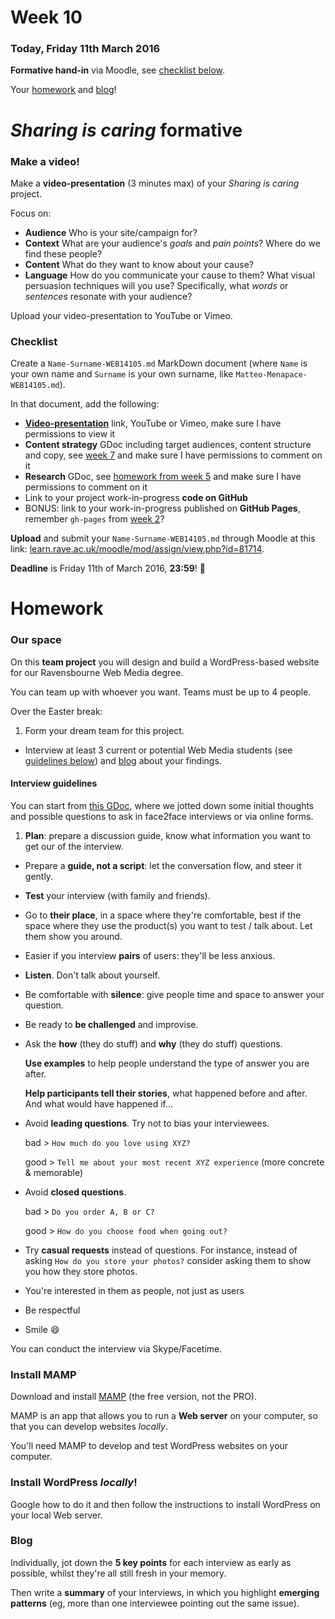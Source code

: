 # Week 10

### Today, Friday 11th March 2016

**Formative hand-in** via Moodle, see [checklist below](#checklist).

Your [homework](#homework) and [blog](#blog)!


# *Sharing is caring* formative

### Make a video!

Make a **video-presentation** (3 minutes max) of your *Sharing is caring* project.

Focus on:

* **Audience** Who is your site/campaign for?
* **Context** What are your audience's *goals* and *pain points*? Where do we find these people? 
* **Content** What do they want to know about your cause?
* **Language** How do you communicate your cause to them? What visual persuasion techniques will you use? Specifically, what *words* or *sentences* resonate with your audience?

Upload your video-presentation to YouTube or Vimeo.

### Checklist

Create a `Name-Surname-WEB14105.md` MarkDown document (where `Name` is your own name and `Surname` is your own surname, like `Matteo-Menapace-WEB14105.md`).

In that document, add the following:

* [**Video-presentation**](#make-a-video) link, YouTube or Vimeo, make sure I have permissions to view it
* **Content strategy** GDoc including target audiences, content structure and copy, see [week 7](../07#your-turn) and make sure I have permissions to comment on it
* **Research** GDoc, see [homework from week 5](../05#sharing-is-caring-1) and make sure I have permissions to comment on it
* Link to your project work-in-progress **code on GitHub**
* BONUS: link to your work-in-progress published on **GitHub Pages**, remember `gh-pages` from [week 2](../02#publishing-on-github-pages)?

**Upload** and submit your `Name-Surname-WEB14105.md` through Moodle at this link: [learn.rave.ac.uk/moodle/mod/assign/view.php?id=81714](http://learn.rave.ac.uk/moodle/mod/assign/view.php?id=81714).

**Deadline** is Friday 11th of March 2016, **23:59**! :high_heel:


# Homework

### Our space

On this **team project** you will design and build a WordPress-based website for our Ravensbourne Web Media degree.

You can team up with whoever you want. Teams must be up to 4 people.

Over the Easter break:

1. Form your dream team for this project.
* Interview at least 3 current or potential Web Media students (see [guidelines below](#interview-guidelines)) and [blog](#blog) about your findings.

#### Interview guidelines

You can start from [this GDoc](https://docs.google.com/document/d/1FP5CgvRyOCmCam_WfOAabZz4VP9BMOy0nw6-GXZwopM/edit?usp=sharing), where we jotted down some initial thoughts and possible questions to ask in face2face interviews or via online forms.

1. **Plan**: prepare a discussion guide, know what information you want to get our of the interview.
* Prepare a **guide, not a script**: let the conversation flow, and steer it gently.
* **Test** your interview (with family and friends).
* Go to **their place**, in a space where they're comfortable, best if the space where they use the product(s) you want to test / talk about. Let them show you around.
* Easier if you interview **pairs** of users: they'll be less anxious.
* **Listen**. Don't talk about yourself.
* Be comfortable with **silence**: give people time and space to answer your question.
* Be ready to **be challenged** and improvise.
* Ask the **how** (they do stuff) and **why** (they do stuff) questions.

	**Use examples** to help people understand the type of answer you are after.
	
	**Help participants tell their stories**, what happened before and after. And what would have happened if...

* Avoid **leading questions**. Try not to bias your interviewees.

	bad > `How much do you love using XYZ?`
	
	good > `Tell me about your most recent XYZ experience` (more concrete & memorable)
* Avoid **closed questions**.

	bad > `Do you order A, B or C?`
	
	good > `How do you choose food when going out?`
* Try **casual requests** instead of questions. For instance, instead of asking `How do you store your photos?` consider asking them to show you how they store photos.	
* You're interested in them as people, not just as users
* Be respectful
* Smile :smile:

You can conduct the interview via Skype/Facetime.

### Install MAMP

Download and install [MAMP](https://www.mamp.info/en/downloads) (the free version, not the PRO).

MAMP is an app that allows you to run a **Web server** on your computer, so that you can develop websites *locally*. 

You'll need MAMP to develop and test WordPress websites on your computer.

### Install WordPress *locally*!

Google how to do it and then follow the instructions to install WordPress on your local Web server.

### Blog

Individually, jot down the **5 key points** for each interview as early as possible, whilst they're all still fresh in your memory. 

Then write a **summary** of your interviews, in which you highlight **emerging patterns** (eg, more than one interviewee pointing out the same issue).